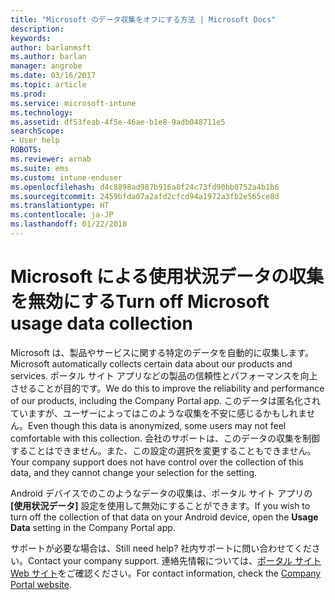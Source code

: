 ```yaml
---
title: "Microsoft のデータ収集をオフにする方法 | Microsoft Docs"
description: 
keywords: 
author: barlanmsft
ms.author: barlan
manager: angrobe
ms.date: 03/16/2017
ms.topic: article
ms.prod: 
ms.service: microsoft-intune
ms.technology: 
ms.assetid: df53feab-4f5e-46ae-b1e8-9adb048711e5
searchScope:
- User help
ROBOTS: 
ms.reviewer: arnab
ms.suite: ems
ms.custom: intune-enduser
ms.openlocfilehash: d4c8898ad987b916a8f24c73fd90bb0752a4b1b6
ms.sourcegitcommit: 2459bfda07a2afd2cfcd94a1972a3fb2e565ce8d
ms.translationtype: HT
ms.contentlocale: ja-JP
ms.lasthandoff: 01/22/2018
---
```

# <a name="turn-off-microsoft-usage-data-collection"></a><span data-ttu-id="b2d34-102">Microsoft による使用状況データの収集を無効にする</span><span class="sxs-lookup"><span data-stu-id="b2d34-102">Turn off Microsoft usage data collection</span></span>

<span data-ttu-id="b2d34-103">Microsoft は、製品やサービスに関する特定のデータを自動的に収集します。</span><span class="sxs-lookup"><span data-stu-id="b2d34-103">Microsoft automatically collects certain data about our products and services.</span></span> <span data-ttu-id="b2d34-104">ポータル サイト アプリなどの製品の信頼性とパフォーマンスを向上させることが目的です。</span><span class="sxs-lookup"><span data-stu-id="b2d34-104">We do this to improve the reliability and performance of our products, including the Company Portal app.</span></span> <span data-ttu-id="b2d34-105">このデータは匿名化されていますが、ユーザーによってはこのような収集を不安に感じるかもしれません。</span><span class="sxs-lookup"><span data-stu-id="b2d34-105">Even though this data is anonymized, some users may not feel comfortable with this collection.</span></span> <span data-ttu-id="b2d34-106">会社のサポートは、このデータの収集を制御することはできません。また、この設定の選択を変更することもできません。</span><span class="sxs-lookup"><span data-stu-id="b2d34-106">Your company support does not have control over the collection of this data, and they cannot change your selection for the setting.</span></span>

<span data-ttu-id="b2d34-107">Android デバイスでのこのようなデータの収集は、ポータル サイト アプリの **[使用状況データ]** 設定を使用して無効にすることができます。</span><span class="sxs-lookup"><span data-stu-id="b2d34-107">If you wish to turn off the collection of that data on your Android device, open the **Usage Data** setting in the Company Portal app.</span></span>

<span data-ttu-id="b2d34-108">サポートが必要な場合は、</span><span class="sxs-lookup"><span data-stu-id="b2d34-108">Still need help?</span></span> <span data-ttu-id="b2d34-109">社内サポートに問い合わせてください。</span><span class="sxs-lookup"><span data-stu-id="b2d34-109">Contact your company support.</span></span> <span data-ttu-id="b2d34-110">連絡先情報については、[ポータル サイト Web サイト](https://portal.manage.microsoft.com#HelpDeskDialog)をご確認ください。</span><span class="sxs-lookup"><span data-stu-id="b2d34-110">For contact information, check the [Company Portal website](https://portal.manage.microsoft.com#HelpDeskDialog).</span></span>
